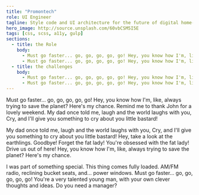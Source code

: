 ```yaml
---
title: "Promontech"
role: UI Engineer
tagline: Style code and UI architecture for the future of digital home-buying.
hero_image: http://source.unsplash.com/60vbCSM5I5E
tags: [css, scss, a11y, gulp]
sections:
  - title: the Role
    body:
      - Must go faster... go, go, go, go, go! Hey, you know how I'm, like, always trying to save the planet? Here's my chance. Remind me to thank John for a lovely weekend. My dad once told me, laugh and the world laughs with you, Cry, and I'll give you something to cry about you little bastard!
      - Must go faster... go, go, go, go, go! Hey, you know how I'm, like, always trying to save the planet? Here's my chance. Remind me to thank John for a lovely weekend. My dad once told me, laugh and the world laughs with you, Cry, and I'll give you something to cry about you little bastard!
  - title: the challenges
    body:
      - Must go faster... go, go, go, go, go! Hey, you know how I'm, like, always trying to save the planet? Here's my chance. Remind me to thank John for a lovely weekend. My dad once told me, laugh and the world laughs with you, Cry, and I'll give you something to cry about you little bastard!
      - Must go faster... go, go, go, go, go! Hey, you know how I'm, like, always trying to save the planet? Here's my chance. Remind me to thank John for a lovely weekend. My dad once told me, laugh and the world laughs with you, Cry, and I'll give you something to cry about you little bastard!
---
```


Must go faster... go, go, go, go, go! Hey, you know how I'm, like, always trying to save the planet? Here's my chance. Remind me to thank John for a lovely weekend. My dad once told me, laugh and the world laughs with you, Cry, and I'll give you something to cry about you little bastard!

My dad once told me, laugh and the world laughs with you, Cry, and I'll give you something to cry about you little bastard! Hey, take a look at the earthlings. Goodbye! Forget the fat lady! You're obsessed with the fat lady! Drive us out of here! Hey, you know how I'm, like, always trying to save the planet? Here's my chance.

I was part of something special. This thing comes fully loaded. AM/FM radio, reclining bucket seats, and... power windows. Must go faster... go, go, go, go, go! You're a very talented young man, with your own clever thoughts and ideas. Do you need a manager?
